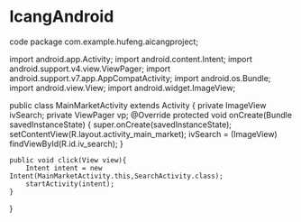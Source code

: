 # IcangAndroid
code
package com.example.hufeng.aicangproject;

import android.app.Activity;
import android.content.Intent;
import android.support.v4.view.ViewPager;
import android.support.v7.app.AppCompatActivity;
import android.os.Bundle;
import android.view.View;
import android.widget.ImageView;

public class MainMarketActivity extends Activity {
    private ImageView ivSearch;
    private ViewPager vp;
    @Override
    protected void onCreate(Bundle savedInstanceState) {
        super.onCreate(savedInstanceState);
        setContentView(R.layout.activity_main_market);
        ivSearch = (ImageView) findViewById(R.id.iv_search);
    }

    public void click(View view){
        Intent intent = new Intent(MainMarketActivity.this,SearchActivity.class);
        startActivity(intent);
    }
}
